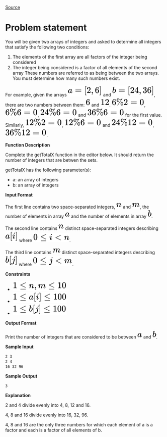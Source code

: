 [Source](https://www.hackerrank.com/challenges/between-two-sets)
# Problem statement
You will be given two arrays of integers and asked to determine all integers that satisfy the following two conditions:  


1. The elements of the first array are all factors of the integer being considered
2. The integer being considered is a factor of all elements of the second array
These numbers are referred to as being between the two arrays.  You must determine how many such numbers exist.

For example, given the arrays ![](./Resources/Element1.svg) and ![](./Resources/Element2.svg), there are two numbers between them: ![](./Resources/Element3.svg) and ![](./Resources/Element4.svg).  ![](./Resources/Element5.svg), ![](./Resources/Element6.svg), ![](./Resources/Element7.svg) and ![](./Resources/Element8.svg) for the first value.  Similarly, ![](./Resources/Element9.svg), ![](./Resources/Element10.svg) and ![](./Resources/Element11.svg), ![](./Resources/Element12.svg).  


**Function Description**  

Complete the getTotalX function in the editor below.  It should return the number of integers that are betwen the sets.  

getTotalX has the following parameter(s):  


* a: an array of integers  
* b: an array of integers  

**Input Format**

The first line contains two space-separated integers, ![](./Resources/Element13.svg) and ![](./Resources/Element14.svg), the number of elements in array ![](./Resources/Element15.svg) and the number of elements in array ![](./Resources/Element16.svg). 


The second line contains ![](./Resources/Element13.svg) distinct space-separated integers describing ![](./Resources/Element17.svg) where ![](./Resources/Element18.svg). 


The third line contains ![](./Resources/Element14.svg) distinct space-separated integers describing ![](./Resources/Element19.svg) where ![](./Resources/Element20.svg).


**Constraints**


* ![](./Resources/Element21.svg)
* ![](./Resources/Element22.svg)
* ![](./Resources/Element23.svg)

**Output Format**

Print the number of integers that are considered to be between ![](./Resources/Element15.svg) and ![](./Resources/Element16.svg).


**Sample Input**

```
2 3
2 4
16 32 96
```

**Sample Output**

```
3
```

**Explanation**

2 and 4 divide evenly into 4, 8, 12 and 16. 


4, 8 and 16 divide evenly into 16, 32, 96.  

4, 8 and 16 are the only three numbers for which each element of a is a factor and each is a factor of all elements of b. 

